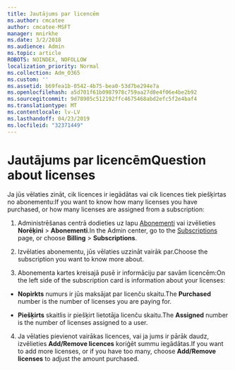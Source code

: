 ```yaml
---
title: Jautājums par licencēm
ms.author: cmcatee
author: cmcatee-MSFT
manager: mnirkhe
ms.date: 3/2/2018
ms.audience: Admin
ms.topic: article
ROBOTS: NOINDEX, NOFOLLOW
localization_priority: Normal
ms.collection: Adm_O365
ms.custom: ''
ms.assetid: b69fea1b-0542-4b75-bea0-53d7be294e7a
ms.openlocfilehash: a5d701f61b0987978c759aa27d8e4f06e4be2b92
ms.sourcegitcommit: 9d78905c512192ffc4675468abd2efc5f2e4baf4
ms.translationtype: MT
ms.contentlocale: lv-LV
ms.lasthandoff: 04/23/2019
ms.locfileid: "32371449"
---
```

# <a name="question-about-licenses"></a><span data-ttu-id="09f9c-102">Jautājums par licencēm</span><span class="sxs-lookup"><span data-stu-id="09f9c-102">Question about licenses</span></span>

<span data-ttu-id="09f9c-103">Ja jūs vēlaties zināt, cik licences ir iegādātas vai cik licences tiek piešķirtas no abonementu:</span><span class="sxs-lookup"><span data-stu-id="09f9c-103">If you want to know how many licenses you have purchased, or how many licenses are assigned from a subscription:</span></span>
  
1. <span data-ttu-id="09f9c-104">Administrēšanas centrā dodieties uz lapu [Abonementi](https://go.microsoft.com/fwlink/p/?linkid=842054) vai izvēlieties **Norēķini** \> **Abonementi**.</span><span class="sxs-lookup"><span data-stu-id="09f9c-104">In the Admin center, go to the [Subscriptions](https://go.microsoft.com/fwlink/p/?linkid=842054) page, or choose **Billing** \> **Subscriptions**.</span></span>
    
2. <span data-ttu-id="09f9c-105">Izvēlaties abonementu, jūs vēlaties uzzināt vairāk par.</span><span class="sxs-lookup"><span data-stu-id="09f9c-105">Choose the subscription you want to know more about.</span></span>
    
3. <span data-ttu-id="09f9c-106">Abonementa kartes kreisajā pusē ir informāciju par savām licencēm:</span><span class="sxs-lookup"><span data-stu-id="09f9c-106">On the left side of the subscription card is information about your licenses:</span></span>
    
  - <span data-ttu-id="09f9c-107">**Nopirkts** numurs ir jūs maksājat par licenču skaitu.</span><span class="sxs-lookup"><span data-stu-id="09f9c-107">The **Purchased** number is the number of licenses you are paying for.</span></span> 
    
  - <span data-ttu-id="09f9c-108">**Piešķirts** skaitlis ir piešķirt lietotāja licenču skaitu.</span><span class="sxs-lookup"><span data-stu-id="09f9c-108">The **Assigned** number is the number of licenses assigned to a user.</span></span> 
    
4. <span data-ttu-id="09f9c-109">Ja vēlaties pievienot vairākas licences, vai ja jums ir pārāk daudz, izvēlieties **Add/Remove licences** koriģēt summu iegādātas.</span><span class="sxs-lookup"><span data-stu-id="09f9c-109">If you want to add more licenses, or if you have too many, choose **Add/Remove licenses** to adjust the amount purchased.</span></span> 
    

